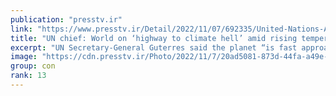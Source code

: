 ```yaml
---
publication: "presstv.ir"
link: "https://www.presstv.ir/Detail/2022/11/07/692335/United-Nations-Antonio-Guterres-COP27-summit-highway-climate-hell-global-warming"
title: "UN chief: World on ‘highway to climate hell’ amid rising temperatures, global warming"
excerpt: "UN Secretary-General Guterres said the planet “is fast approaching tipping points that will make climate chaos irreversible.”"
image: "https://cdn.presstv.ir/Photo/2022/11/7/20ad5081-873d-44fa-a49e-dcd239b38e5e.jpg"
group: con
rank: 13
---
```

